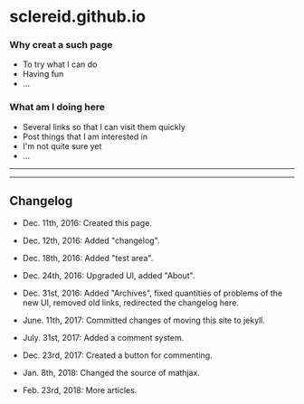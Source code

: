 sclereid.github.io
========================

### Why creat a such page ###
+ To try what I can do
+ Having fun
+ ...

### What am I doing here ###
+ Several links so that I can visit them quickly
+ Post things that I am interested in
+ I'm not quite sure yet
+ ...

* * * * * * * * * * * *
* * * * * * * * * * * *
Changelog
-------------------
+ Dec. 11th, 2016:
Created this page.

+ Dec. 12th, 2016:
Added "changelog".

+ Dec. 18th, 2016:
Added "test area".

+ Dec. 24th, 2016:
Upgraded UI, added "About".

+ Dec. 31st, 2016:
Added "Archives", fixed quantities of problems of the new UI, removed old links, redirected the changelog here.

+ June. 11th, 2017:
Committed changes of moving this site to jekyll.

+ July. 31st, 2017:
Added a comment system.

+ Dec. 23rd, 2017:
Created a button for commenting.

+ Jan. 8th, 2018:
Changed the source of mathjax.

+ Feb. 23rd, 2018:
More articles.

